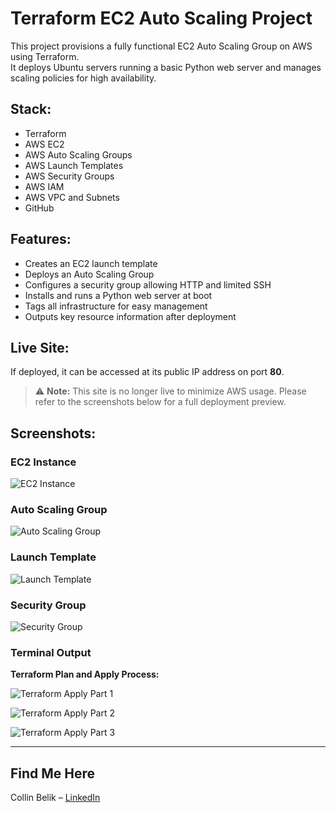 # Terraform EC2 Auto Scaling Project

This project provisions a fully functional EC2 Auto Scaling Group on AWS using Terraform.  
It deploys Ubuntu servers running a basic Python web server and manages scaling policies for high availability.

## Stack:

- Terraform
- AWS EC2
- AWS Auto Scaling Groups
- AWS Launch Templates
- AWS Security Groups
- AWS IAM
- AWS VPC and Subnets
- GitHub

## Features:

- Creates an EC2 launch template
- Deploys an Auto Scaling Group
- Configures a security group allowing HTTP and limited SSH
- Installs and runs a Python web server at boot
- Tags all infrastructure for easy management
- Outputs key resource information after deployment

## Live Site:

If deployed, it can be accessed at its public IP address on port **80**.

> ⚠️ **Note:** This site is no longer live to minimize AWS usage. Please refer to the screenshots below for a full deployment preview.


## Screenshots:

### EC2 Instance
![EC2 Instance](screenshots/EC2_Instance.PNG)

### Auto Scaling Group
![Auto Scaling Group](screenshots/AutoScaling_Group.PNG)

### Launch Template
![Launch Template](screenshots/Launch_Temp.PNG)

### Security Group
![Security Group](screenshots/Security_Group.PNG)

### Terminal Output
**Terraform Plan and Apply Process:**

![Terraform Apply Part 1](screenshots/Terminal1.PNG)

![Terraform Apply Part 2](screenshots/Terminal2.PNG)

![Terraform Apply Part 3](screenshots/Terminal3.PNG)

---

## Find Me Here

Collin Belik – [LinkedIn](https://www.linkedin.com/in/collin-belik/)
